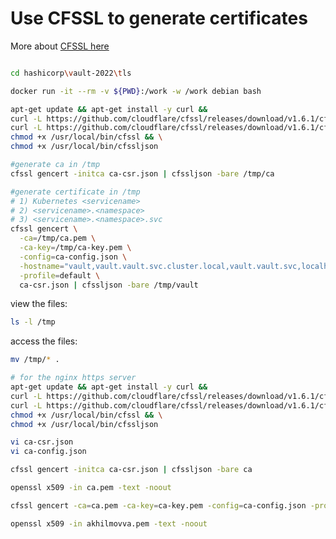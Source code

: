 # Use CFSSL to generate certificates

More about [CFSSL here]("https://github.com/cloudflare/cfssl")

```bash

cd hashicorp\vault-2022\tls

docker run -it --rm -v ${PWD}:/work -w /work debian bash

apt-get update && apt-get install -y curl &&
curl -L https://github.com/cloudflare/cfssl/releases/download/v1.6.1/cfssl_1.6.1_linux_amd64 -o /usr/local/bin/cfssl && \
curl -L https://github.com/cloudflare/cfssl/releases/download/v1.6.1/cfssljson_1.6.1_linux_amd64 -o /usr/local/bin/cfssljson && \
chmod +x /usr/local/bin/cfssl && \
chmod +x /usr/local/bin/cfssljson

#generate ca in /tmp
cfssl gencert -initca ca-csr.json | cfssljson -bare /tmp/ca

#generate certificate in /tmp
# 1) Kubernetes <servicename>
# 2) <servicename>.<namespace>
# 3) <servicename>.<namespace>.svc
cfssl gencert \
  -ca=/tmp/ca.pem \
  -ca-key=/tmp/ca-key.pem \
  -config=ca-config.json \
  -hostname="vault,vault.vault.svc.cluster.local,vault.vault.svc,localhost,127.0.0.1" \
  -profile=default \
  ca-csr.json | cfssljson -bare /tmp/vault
```

view the files:

```bash
ls -l /tmp
```

access the files:

```bash
mv /tmp/* .
```

```bash
# for the nginx https server
apt-get update && apt-get install -y curl &&
curl -L https://github.com/cloudflare/cfssl/releases/download/v1.6.1/cfssl_1.6.1_linux_amd64 -o /usr/local/bin/cfssl && \
curl -L https://github.com/cloudflare/cfssl/releases/download/v1.6.1/cfssljson_1.6.1_linux_amd64 -o /usr/local/bin/cfssljson && \
chmod +x /usr/local/bin/cfssl && \
chmod +x /usr/local/bin/cfssljson

vi ca-csr.json
vi ca-config.json

cfssl gencert -initca ca-csr.json | cfssljson -bare ca

openssl x509 -in ca.pem -text -noout

cfssl gencert -ca=ca.pem -ca-key=ca-key.pem -config=ca-config.json -profile=devops akhilmovva-csr.json | cfssljson -bare akhilmovva

openssl x509 -in akhilmovva.pem -text -noout
```

<!-- ca-config.json -->
<!-- {
  "signing": {
    "default": {
      "expiry": "8760h"
    },
    "profiles": {
      "devops": {
        "usages": ["signing", "server auth", "client auth"],
        "expiry": "8760h"
      }
    }
  }
} -->
<!-- example-csr.json -->
<!-- {
  "CN": "DevOps by Example",
  "key": {
    "algo": "rsa",
    "size": 2048
  },
  "names": [
    {
      "C": "CA",
      "L": "Toronto",
      "O": "DevOps by Example",
      "OU": "Dev",
      "ST": "ON"
    }
  ]
} -->
